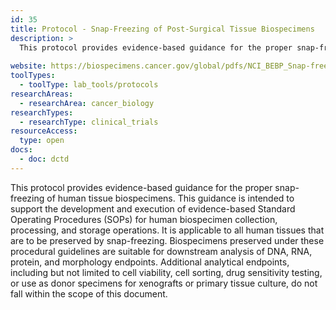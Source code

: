 ```yaml
---
id: 35
title: Protocol - Snap-Freezing of Post-Surgical Tissue Biospecimens
description: >
  This protocol provides evidence-based guidance for the proper snap-freezing of human tissue biospecimens.
  
website: https://biospecimens.cancer.gov/global/pdfs/NCI_BEBP_Snap-freezing_of_Post-surgical_Tissue_Biospecimens.pdf
toolTypes:
  - toolType: lab_tools/protocols
researchAreas:
  - researchArea: cancer_biology
researchTypes:
  - researchType: clinical_trials
resourceAccess:
  type: open
docs:
  - doc: dctd
---
```

This protocol provides evidence-based guidance for the proper snap-freezing of human tissue biospecimens. This guidance is intended to support the development and execution of evidence-based Standard Operating Procedures (SOPs) for human biospecimen collection, processing, and storage operations. It is applicable to all human tissues that are to be preserved by snap-freezing. Biospecimens preserved under these procedural guidelines are suitable for downstream analysis of DNA, RNA, protein, and morphology endpoints. Additional analytical endpoints, including but not limited to cell viability, cell sorting, drug sensitivity testing, or use as donor specimens for xenografts or primary tissue culture, do not fall within the scope of this document.
